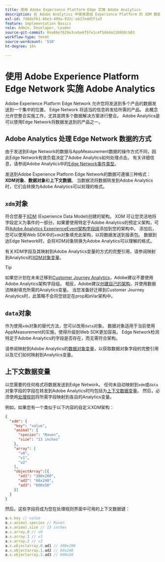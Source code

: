 ```yaml
---
title: 使用 Adobe Experience Platform Edge 实施 Adobe Analytics
description: 在 Adobe Analytics 中使用源自 Experience Platform 的 XDM 数据概述
exl-id: 7d8de761-86e3-499a-932c-eb27edd5f1a3
feature: Implementation Basics
role: Admin, Developer, Leader
source-git-commit: 0ea86e7628e3cebe6f5fe1c4f584da1186b8cb83
workflow-type: tm+mt
source-wordcount: '510'
ht-degree: 16%

---
```


# 使用 Adobe Experience Platform Edge Network 实施 Adobe Analytics

Adobe Experience Platform Edge Network 允许您将发送到多个产品的数据发送到一个集中的位置。 Edge Network 将适当的信息转发给所需的产品。 此概念允许您整合实施工作，尤其是跨多个数据解决方案进行整合。 Adobe Analytics是可以使用Edge Network将数据发送到的产品之一。

## Adobe Analytics 处理 Edge Network 数据的方式

由于发送到Edge Network的数据与AppMeasurement数据的操作方式不同，因此Edge Network有效负载决定了Adobe Analytics如何处理点击。 有关详细信息，请参阅Adobe Analytics中的[Edge Network事件类型](hit-types.md)。

发送到Adobe Experience Platform Edge Network的数据可遵循三种格式：**XDM对象**、**数据对象**&#x200B;和&#x200B;**上下文数据**。 当数据流将数据转发到Adobe Analytics时，它们会转换为Adobe Analytics可以处理的格式。

## `xdm`对象

符合您基于[XDM](https://experienceleague.adobe.com/zh-hans/docs/experience-platform/xdm/home) (Experience Data Model)创建的架构。 XDM 可让您灵活地将字段定义为事件的一部分。如果要使用特定于Adobe Analytics的预定义架构，可将[Adobe Analytics ExperienceEvent架构字段组](https://experienceleague.adobe.com/en/docs/experience-platform/xdm/field-groups/event/analytics-full-extension)添加到您的架构中。 添加后，您可以使用Web SDK中的`xdm`对象填充此架构，以将数据发送到报表包。 数据到达Edge Network时，会将XDM对象转换为Adobe Analytics可以理解的格式。

有关XDM字段及其映射到Adobe Analytics变量的方式的完整引用，请参阅映射到Analytics的[XDM对象变量](xdm-var-mapping.md)。

>[!TIP]
>
>如果您计划在未来迁移到[Customer Journey Analytics](https://experienceleague.adobe.com/en/docs/analytics-platform/using/cja-landing)，Adobe建议不要使用Adobe Analytics架构字段组。 相反，Adobe建议[创建自己的架构](https://experienceleague.adobe.com/en/docs/analytics-platform/using/compare-aa-cja/upgrade-to-cja/schema/cja-upgrade-schema-architect)，并使用数据流映射填充所需的Analytics变量。 当您准备好迁移到Customer Journey Analytics时，此策略不会将您锁定在prop和eVar架构中。

## `data`对象

作为使用`xdm`对象的替代方法，您可以改用`data`对象。 数据对象适用于当前使用AppMeasurement的实施，使得升级到Web SDK更加容易。 Edge Network检测特定于Adobe Analytics的字段是否存在，而无需符合架构。

请参阅映射到Adobe Analytics的[数据对象变量](data-var-mapping.md)，以获取数据对象字段的完整引用以及它们如何映射到Analytics变量。

## 上下文数据变量

以您需要的任何格式将数据发送到Edge Network。 任何未自动映射到`xdm`或`data`对象字段的字段在转发到Adobe Analytics时均包括为[上下文数据变量](/help/implement/vars/page-vars/contextdata.md)。 然后，必须使用[处理规则](/help/admin/admin/c-manage-report-suites/c-edit-report-suites/general/processing-rules/pr-overview.md)将所需字段映射到各自的Analytics变量。

例如，如果您有一个类似于以下内容的自定义XDM架构：

```json
{
  "xdm": {
    "key": "value",
    "animal": {
      "species": "Raven",
      "size": "13 inches"
    },
    "array": [
      "v0",
      "v1",
      "v2"
    ],
    "objectArray":[{
      "ad1": "300x200",
      "ad2": "60x240",
      "ad3": "600x50"
    }]
  }
}
```

然后，这些字段将成为您在处理规则界面中可用的上下文数据键：

```javascript
a.x.key // value
a.x.animal.species // Raven
a.x.animal.size // 13 inches
a.x.array.0 // v0
a.x.array.1 // v1
a.x.array.2 // v2
a.x.objectarray.0.ad1 // 300x200
a.x.objectarray.1.ad2 // 60x240
a.x.objectarray.2.ad3 // 600x50
```
